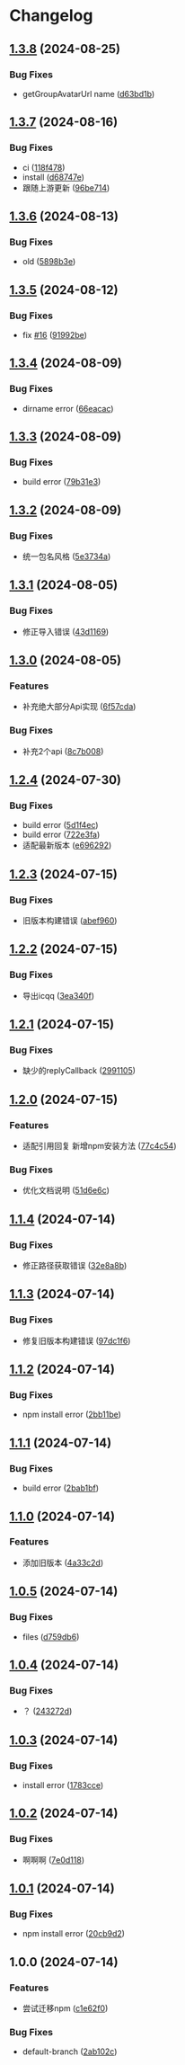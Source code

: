 # Changelog

## [1.3.8](https://github.com/KarinJS/karin-plugin-adapter-icqq/compare/v1.3.7...v1.3.8) (2024-08-25)


### Bug Fixes

* getGroupAvatarUrl name ([d63bd1b](https://github.com/KarinJS/karin-plugin-adapter-icqq/commit/d63bd1b2ad6735d5a738c582f457fd94d7102e87))

## [1.3.7](https://github.com/KarinJS/karin-plugin-adapter-icqq/compare/v1.3.6...v1.3.7) (2024-08-16)


### Bug Fixes

* ci ([118f478](https://github.com/KarinJS/karin-plugin-adapter-icqq/commit/118f4780020f5df70cb7fcfa365944db3596eb40))
* install ([d68747e](https://github.com/KarinJS/karin-plugin-adapter-icqq/commit/d68747e6850b6df270f0d99ee092f51670d96a13))
* 跟随上游更新 ([96be714](https://github.com/KarinJS/karin-plugin-adapter-icqq/commit/96be71428b5b8ddc62f26a7f35773923f2b4f57f))

## [1.3.6](https://github.com/KarinJS/karin-plugin-adapter-icqq/compare/v1.3.5...v1.3.6) (2024-08-13)


### Bug Fixes

* old ([5898b3e](https://github.com/KarinJS/karin-plugin-adapter-icqq/commit/5898b3ed9b5191065cc7d90cb00598a750dedd1f))

## [1.3.5](https://github.com/KarinJS/karin-plugin-adapter-icqq/compare/v1.3.4...v1.3.5) (2024-08-12)


### Bug Fixes

* fix [#16](https://github.com/KarinJS/karin-plugin-adapter-icqq/issues/16) ([91992be](https://github.com/KarinJS/karin-plugin-adapter-icqq/commit/91992bee7952670e7cbd9ba96d94cceba6d2a9eb))

## [1.3.4](https://github.com/KarinJS/karin-plugin-adapter-icqq/compare/v1.3.3...v1.3.4) (2024-08-09)


### Bug Fixes

* dirname error ([66eacac](https://github.com/KarinJS/karin-plugin-adapter-icqq/commit/66eacace6a3acfdd0310b121b71772a0bc9f07bd))

## [1.3.3](https://github.com/KarinJS/karin-plugin-adapter-icqq/compare/v1.3.2...v1.3.3) (2024-08-09)


### Bug Fixes

* build error ([79b31e3](https://github.com/KarinJS/karin-plugin-adapter-icqq/commit/79b31e35b03a2f4a1586ac75319f6983317fb98c))

## [1.3.2](https://github.com/KarinJS/karin-plugin-adapter-icqq/compare/v1.3.1...v1.3.2) (2024-08-09)


### Bug Fixes

* 统一包名风格 ([5e3734a](https://github.com/KarinJS/karin-plugin-adapter-icqq/commit/5e3734ac04f5c5065630977e9c5cdc5c0ae745ee))

## [1.3.1](https://github.com/KarinJS/karin-plugin-adapter-icqq/compare/v1.3.0...v1.3.1) (2024-08-05)


### Bug Fixes

* 修正导入错误 ([43d1169](https://github.com/KarinJS/karin-plugin-adapter-icqq/commit/43d1169f2b9977dfdcdfff0d8a6afbc1d225b306))

## [1.3.0](https://github.com/KarinJS/karin-plugin-adapter-icqq/compare/v1.2.4...v1.3.0) (2024-08-05)


### Features

* 补充绝大部分Api实现 ([6f57cda](https://github.com/KarinJS/karin-plugin-adapter-icqq/commit/6f57cda0175a2672ed07c309011be02a6539e5e2))


### Bug Fixes

* 补充2个api ([8c7b008](https://github.com/KarinJS/karin-plugin-adapter-icqq/commit/8c7b0082dbb21acee7ab009335165b07b72a4e6f))

## [1.2.4](https://github.com/KarinJS/karin-plugin-adapter-icqq/compare/v1.2.3...v1.2.4) (2024-07-30)


### Bug Fixes

* build error ([5d1f4ec](https://github.com/KarinJS/karin-plugin-adapter-icqq/commit/5d1f4ec8d2eecfca2d96743537b68ecf1ad5b50e))
* build error ([722e3fa](https://github.com/KarinJS/karin-plugin-adapter-icqq/commit/722e3fa32c3921fbc29a818e4a15aa48f1c5958c))
* 适配最新版本 ([e696292](https://github.com/KarinJS/karin-plugin-adapter-icqq/commit/e696292f3f38affa0f45148500cdccd3d9d2916b))

## [1.2.3](https://github.com/KarinJS/karin-plugin-adapter-icqq/compare/v1.2.2...v1.2.3) (2024-07-15)


### Bug Fixes

* 旧版本构建错误 ([abef960](https://github.com/KarinJS/karin-plugin-adapter-icqq/commit/abef960745f5172a64bac0353d2b5331d7af66f2))

## [1.2.2](https://github.com/KarinJS/karin-plugin-adapter-icqq/compare/v1.2.1...v1.2.2) (2024-07-15)


### Bug Fixes

* 导出icqq ([3ea340f](https://github.com/KarinJS/karin-plugin-adapter-icqq/commit/3ea340fd7845cef80a98a98745f5d453a5fe1993))

## [1.2.1](https://github.com/KarinJS/karin-plugin-adapter-icqq/compare/v1.2.0...v1.2.1) (2024-07-15)


### Bug Fixes

* 缺少的replyCallback ([2991105](https://github.com/KarinJS/karin-plugin-adapter-icqq/commit/2991105b3edd2124106fbedc633762371e3b64cb))

## [1.2.0](https://github.com/KarinJS/karin-plugin-adapter-icqq/compare/v1.1.4...v1.2.0) (2024-07-15)


### Features

* 适配引用回复 新增npm安装方法 ([77c4c54](https://github.com/KarinJS/karin-plugin-adapter-icqq/commit/77c4c54112157c65b3866d598af09f22b4aba13a))


### Bug Fixes

* 优化文档说明 ([51d6e6c](https://github.com/KarinJS/karin-plugin-adapter-icqq/commit/51d6e6c9ab42dd78302012f243b9b986ac9d48e7))

## [1.1.4](https://github.com/KarinJS/karin-plugin-adapter-icqq/compare/v1.1.3...v1.1.4) (2024-07-14)


### Bug Fixes

* 修正路径获取错误 ([32e8a8b](https://github.com/KarinJS/karin-plugin-adapter-icqq/commit/32e8a8bfaca4ce1b1f1a8f2f3c65ae185f694c98))

## [1.1.3](https://github.com/KarinJS/karin-plugin-adapter-icqq/compare/v1.1.2...v1.1.3) (2024-07-14)


### Bug Fixes

* 修复旧版本构建错误 ([97dc1f6](https://github.com/KarinJS/karin-plugin-adapter-icqq/commit/97dc1f63023cd2b7fb4622dc30b7780eeb8b1e0c))

## [1.1.2](https://github.com/KarinJS/karin-plugin-adapter-icqq/compare/v1.1.1...v1.1.2) (2024-07-14)


### Bug Fixes

* npm install error ([2bb11be](https://github.com/KarinJS/karin-plugin-adapter-icqq/commit/2bb11be35660f1320587faa1343a69dd20965f48))

## [1.1.1](https://github.com/KarinJS/karin-plugin-adapter-icqq/compare/v1.1.0...v1.1.1) (2024-07-14)


### Bug Fixes

* build error ([2bab1bf](https://github.com/KarinJS/karin-plugin-adapter-icqq/commit/2bab1bfca61f0b0765f0835b497df267925b1df1))

## [1.1.0](https://github.com/KarinJS/karin-plugin-adapter-icqq/compare/v1.0.5...v1.1.0) (2024-07-14)


### Features

* 添加旧版本 ([4a33c2d](https://github.com/KarinJS/karin-plugin-adapter-icqq/commit/4a33c2d62a030c7f97a1ff15e5bffa4974d9e4ca))

## [1.0.5](https://github.com/KarinJS/karin-plugin-adapter-icqq/compare/v1.0.4...v1.0.5) (2024-07-14)


### Bug Fixes

* files ([d759db6](https://github.com/KarinJS/karin-plugin-adapter-icqq/commit/d759db6989abd4bf22f91763c930ddd86a86f635))

## [1.0.4](https://github.com/KarinJS/karin-plugin-adapter-icqq/compare/v1.0.3...v1.0.4) (2024-07-14)


### Bug Fixes

* ？ ([243272d](https://github.com/KarinJS/karin-plugin-adapter-icqq/commit/243272d6ea2e0fd959a120b57d3640721a2e5f8a))

## [1.0.3](https://github.com/KarinJS/karin-plugin-adapter-icqq/compare/v1.0.2...v1.0.3) (2024-07-14)


### Bug Fixes

* install error ([1783cce](https://github.com/KarinJS/karin-plugin-adapter-icqq/commit/1783cce118c8d28ffbdcc5e004d3049ff219a867))

## [1.0.2](https://github.com/KarinJS/karin-plugin-adapter-icqq/compare/v1.0.1...v1.0.2) (2024-07-14)


### Bug Fixes

* 啊啊啊 ([7e0d118](https://github.com/KarinJS/karin-plugin-adapter-icqq/commit/7e0d1187b81a758711e3b043663713b1ec0da68b))

## [1.0.1](https://github.com/KarinJS/karin-plugin-adapter-icqq/compare/v1.0.0...v1.0.1) (2024-07-14)


### Bug Fixes

* npm install error ([20cb9d2](https://github.com/KarinJS/karin-plugin-adapter-icqq/commit/20cb9d27b2897b4e8ac213914d4755a7cb21bd05))

## 1.0.0 (2024-07-14)


### Features

* 尝试迁移npm ([c1e62f0](https://github.com/KarinJS/karin-plugin-adapter-icqq/commit/c1e62f08625b06df03b9ecc8f95acbc37d9c0443))


### Bug Fixes

* default-branch ([2ab102c](https://github.com/KarinJS/karin-plugin-adapter-icqq/commit/2ab102ca625e0832f84ff818a96817a41fd66908))
